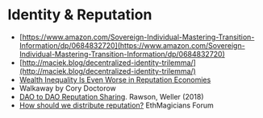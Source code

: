 # Identity & Reputation

* [https://www.amazon.com/Sovereign-Individual-Mastering-Transition-Information/dp/0684832720](https://www.amazon.com/Sovereign-Individual-Mastering-Transition-Information/dp/0684832720)
* [http://maciek.blog/decentralized-identity-trilemma/](http://maciek.blog/decentralized-identity-trilemma/)
* [Wealth Inequality Is Even Worse in Reputation Economies](https://locusmag.com/2016/03/cory-doctorow-wealth-inequality-is-even-worse-in-reputation-economies/)
* Walkaway by Cory Doctorow
* [DAO to DAO Reputation Sharing](https://docs.google.com/document/d/18GF3f130miEsaASw-TRCHR-qRtbL8y-UsfusV7pXuZg/edit#heading=h.te2mhsw5zg3z). Rawson, Weller \(2018\)
* [How should we distribute reputation?](https://ethereum-magicians.org/t/how-should-we-distribute-reputation/2252) EthMagicians Forum



